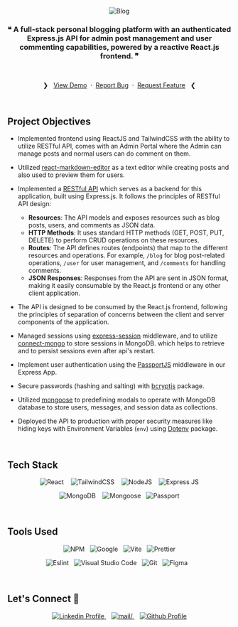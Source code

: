 <div align=center>

![Blog](https://i.ibb.co/Lpd7wXs/blogggg.webp)

### ❝ A full-stack personal blogging platform with an authenticated Express.js API for admin post management and user commenting capabilities, powered by a reactive React.js frontend. ❞

<br>
  <p>
    ❯ &nbsp;
    <a href="https://blogggg-frontend.vercel.app/">View Demo</a>
    &nbsp;·&nbsp;
    <a href="https://github.com/0xabdulkhaliq/blogggg/issues">Report Bug</a>
    &nbsp;·&nbsp;
    <a href="https://github.com/0xabdulkhaliq/blogggg/issues">Request Feature</a>
     &nbsp; ❮
  </p>
</div>
<br>

</div>

## Project Objectives

- Implemented frontend using ReactJS and TailwindCSS with the ability to utilize RESTful API, comes with an Admin Portal where the Admin can manage posts and normal users can do comment on them.

- Utilized [react-markdown-editor](https://www.npmjs.com/package/@uiw/react-markdown-editor) as a text editor while creating posts and also used to preview them for users.
- Implemented a [RESTful API](https://github.com/0xabdulkhaliq/blogggg-backend) which serves as a backend for this application, built using Express.js. It follows the principles of RESTful API design:
  - **Resources**: The API models and exposes resources such as blog posts, users, and comments as JSON data.
  - **HTTP Methods**: It uses standard HTTP methods (GET, POST, PUT, DELETE) to perform CRUD operations on these resources.
  - **Routes**: The API defines routes (endpoints) that map to the different resources and operations. For example, `/blog` for blog post-related operations, `/user` for user management, and `/comments` for handling comments.
  - **JSON Responses**: Responses from the API are sent in JSON format, making it easily consumable by the React.js frontend or any other client application.
- The API is designed to be consumed by the React.js frontend, following the principles of separation of concerns between the client and server components of the application.
- Managed sessions using [express-session](https://www.npmjs.com/package/express-session) middleware, and to utilize [connect-mongo](https://www.npmjs.com/package/connect-mongo) to store sessions in MongoDB. which helps to retrieve and to persist sessions even after api's restart.
- Implement user authentication using the [PassportJS](https://www.passportjs.org/) middleware in our Express App.
- Secure passwords (hashing and salting) with [bcryptjs](https://www.npmjs.com/package/bcryptjs) package.
- Utilized [mongoose](https://www.npmjs.com/package/mongoose) to predefining modals to operate with MongoDB database to store users, messages, and session data as collections.
- Deployed the API to production with proper security measures like hiding keys with Environment Variables (`env`) using [Dotenv](https://www.npmjs.com/package/dotenv) package.

<br>

## Tech Stack

<div align=center>

![React](https://img.shields.io/badge/react-%2320232a.svg?style=for-the-badge&logo=react&logoColor=%2361DAFB) &nbsp;&nbsp; ![TailwindCSS](https://img.shields.io/badge/tailwindcss-%2338B2AC.svg?style=for-the-badge&logo=tailwind-css&logoColor=white) &nbsp;&nbsp; ![NodeJS](https://img.shields.io/badge/node.js-6DA55F?style=for-the-badge&logo=node.js&logoColor=white) &nbsp;&nbsp; ![Express JS](https://img.shields.io/badge/Express-000000.svg?style=for-the-badge&logo=Express&logoColor=white)

![MongoDB](https://img.shields.io/badge/MongoDB-%234ea94b.svg?style=for-the-badge&logo=mongodb&logoColor=white) &nbsp;&nbsp; ![Mongoose](https://img.shields.io/badge/Mongoose-880000.svg?style=for-the-badge&logo=Mongoose&logoColor=white) &nbsp;&nbsp;![Passport](https://img.shields.io/badge/Passport-34E27A.svg?style=for-the-badge&logo=Passport&logoColor=white)

</div><br>

## Tools Used

<div align=center>

![NPM](https://img.shields.io/badge/npm-CB3837?style=for-the-badge&logo=npm&logoColor=white) &nbsp;&nbsp;![Google](https://img.shields.io/badge/google-DA4437?style=for-the-badge&logo=google&logoColor=white) &nbsp;&nbsp;![Vite](https://img.shields.io/badge/vite-%23646CFF.svg?style=for-the-badge&logo=vite&logoColor=white)
&nbsp;&nbsp;![Prettier](https://img.shields.io/badge/prettier-1A2C34?style=for-the-badge&logo=prettier&logoColor=F7BA3E)

![Eslint](https://img.shields.io/badge/eslint-3A33D1?style=for-the-badge&logo=eslint&logoColor=white) &nbsp;&nbsp;![Visual Studio Code](https://img.shields.io/badge/VS%20Code-0078d7.svg?style=for-the-badge&logo=visual-studio-code&logoColor=white) &nbsp;&nbsp;![Git](https://img.shields.io/badge/Git-F05032?style=for-the-badge&logo=git&logoColor=white) &nbsp;&nbsp;![Figma](https://img.shields.io/badge/Figma-F24E1E?style=for-the-badge&logo=figma&logoColor=white) &nbsp;&nbsp;

</div><br>

## Let's Connect 👋

<div align=center>
  <a href="https://linkedin.com/in/0xabdulkhaliq" >
    <img src="https://img.shields.io/badge/linkedin-%2300acee.svg?color=405DE6&style=for-the-badge&logo=linkedin&logoColor=white" alt="Linkedin Profile">
  </a>&nbsp;&nbsp;
  <a href="mailto:0xabdulkhaliq@gmail.com" target="_blank">
    <img src="https://img.shields.io/badge/gmail-%23EA4335.svg?style=for-the-badge&logo=gmail&logoColor=white" alt=mail/>
  </a>&nbsp;&nbsp;
  <a href="https://www.github.com/0xabdulkhaliq/" >
    <img src="https://img.shields.io/badge/Github-131313?style=for-the-badge&logo=github&logoColor=white" alt="Github Profile">
  </a>
</div>

<br>
